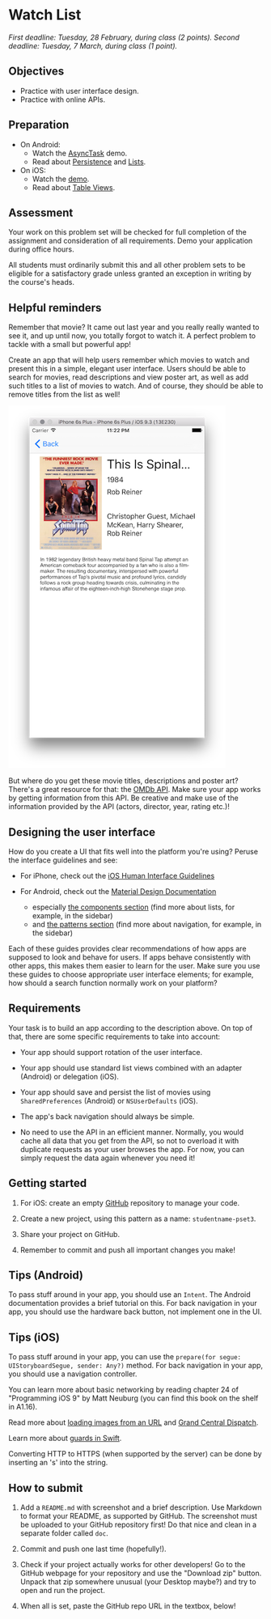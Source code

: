 # Watch List

*First deadline: Tuesday, 28 February, during class (2 points).*
*Second deadline: Tuesday, 7 March, during class (1 point).*

## Objectives

- Practice with user interface design.
- Practice with online APIs.

## Preparation

- On Android:
	- Watch the [AsyncTask](/android/asynctask) demo.
	- Read about [Persistence](/android/persistence) and [Lists](/android/lists).
- On iOS:
	- Watch the [demo](/ios/table-views).
	- Read about [Table Views](/ios/table-views).

## Assessment

Your work on this problem set will be checked for full completion of the assignment and consideration of all requirements. Demo your application during office hours.

All students must ordinarily submit this and all other problem sets to be eligible for a satisfactory grade unless granted an exception in writing by the course's heads.

## Helpful reminders

Remember that movie? It came out last year and you really really wanted to see it, and up until now, you totally forgot to watch it. A perfect problem to tackle with a small but powerful app!

Create an app that will help users remember which movies to watch and present this in a simple, elegant user interface. Users should be able to search for movies, read descriptions and view poster art, as well as add such titles to a list of movies to watch. And of course, they should be able to remove titles from the list as well!

![](watch.png)

But where do you get these movie titles, descriptions and poster art? There's a great resource for that: the [OMDb API](http://omdbapi.com). Make sure your app works by getting information from this API. Be creative and make use of the information provided by the API (actors, director, year, rating etc.)!

## Designing the user interface

How do you create a UI that fits well into the platform you're using? Peruse the interface guidelines and see:

- For iPhone, check out the [iOS Human Interface Guidelines](https://developer.apple.com/ios/human-interface-guidelines/)

- For Android, check out the [Material Design Documentation](https://developer.android.com/design/index.html)
	- especially [the components section](https://material.google.com/components/bottom-navigation.html) (find more about lists, for example, in the sidebar)
	- and [the patterns section](https://material.google.com/patterns/confirmation-acknowledgement.html) (find more about navigation, for example, in the sidebar)

Each of these guides provides clear recommendations of how apps are supposed to look and behave for users. If apps behave consistently with other apps, this makes them easier to learn for the user. Make sure you use these guides to choose appropriate user interface elements; for example, how should a search function normally work on your platform?

## Requirements

Your task is to build an app according to the description above. On top of that, there are some specific requirements to take into account:

- Your app should support rotation of the user interface.

- Your app should use standard list views combined with an adapter (Android) or delegation (iOS).

- Your app should save and persist the list of movies using `SharedPreferences` (Android) or `NSUserDefaults` (iOS).

- The app's back navigation should always be simple.

- No need to use the API in an efficient manner. Normally, you would cache all data that you get from the API, so not to overload it with duplicate requests as your user browses the app. For now, you can simply request the data again whenever you need it!

## Getting started

1. For iOS: create an empty [GitHub](https://www.github.com/) repository to manage your code.

2. Create a new project, using this pattern as a name: `studentname-pset3`.

3. Share your project on GitHub. 

4. Remember to commit and push all important changes you make! 

## Tips (Android)

To pass stuff around in your app, you should use an `Intent`. The Android documentation provides a brief tutorial on this. For back navigation in your app, you should use the hardware back button, not implement one in the UI.

## Tips (iOS)

To pass stuff around in your app, you can use the `prepare(for segue: UIStoryboardSegue, sender: Any?)` method. For back navigation in your app, you should use a navigation controller.

You can learn more about basic networking by reading chapter 24 of "Programming iOS 9" by Matt Neuburg (you can find this book on the shelf in A1.16).

Read more about [loading images from an URL](http://stackoverflow.com/questions/24231680/loading-image-from-url) and [Grand Central Dispatch](https://developer.apple.com/library/ios/documentation/Performance/Reference/GCD_libdispatch_Ref/index.html).

Learn more about [guards in Swift](http://ericcerney.com/swift-guard-statement/).

Converting HTTP to HTTPS (when supported by the server) can be done by inserting an 's' into the string.

## How to submit

1. Add a `README.md` with screenshot and a brief description. Use Markdown to format your README, as supported by GitHub. The screenshot must be uploaded to your GitHub repository first! Do that nice and clean in a separate folder called `doc`.

2. Commit and push one last time (hopefully!).

3. Check if your project actually works for other developers! Go to the GitHub webpage for your repository and use the "Download zip" button. Unpack that zip somewhere unusual (your Desktop maybe?) and try to open and run the project.

4. When all is set, paste the GitHub repo URL in the textbox, below!
